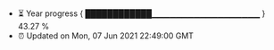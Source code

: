 - ⏳ Year progress { ████████████▁▁▁▁▁▁▁▁▁▁▁▁▁▁▁▁▁▁ } 43.27 %
- ⏰ Updated on Mon, 07 Jun 2021 22:49:00 GMT

